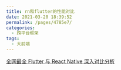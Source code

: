 ```yaml
---
title: rn和flutter的性能对比
date: 2021-03-20 18:39:52
permalink: /pages/4785e7/
categories:
  - 跨平台框架
tags:
  - 大前端
---
```

[全网最全 Flutter 与 React Native 深入对比分析](https://juejin.im/post/5d0bac156fb9a07ec56e7f15)
